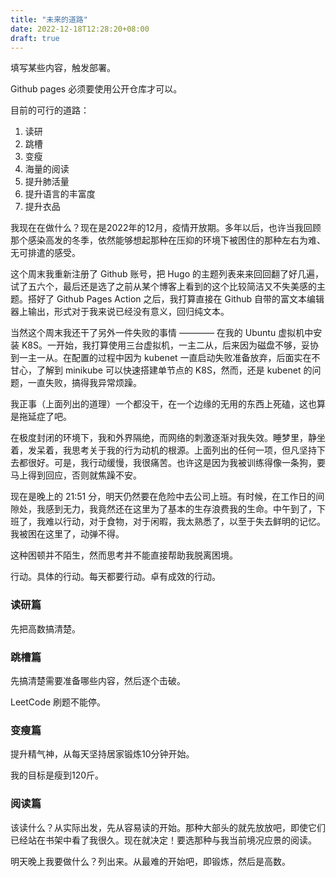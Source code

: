 ```yaml
---
title: "未来的道路"
date: 2022-12-18T12:28:20+08:00
draft: true
---
```


填写某些内容，触发部署。

Github pages 必须要使用公开仓库才可以。

目前的可行的道路：

1. 读研
2. 跳槽
3. 变瘦
4. 海量的阅读
5. 提升肺活量
6. 提升语言的丰富度
7. 提升衣品

我现在在做什么？现在是2022年的12月，疫情开放期。多年以后，也许当我回顾那个感染高发的冬季，依然能够想起那种在压抑的环境下被困住的那种左右为难、无可排遣的感受。

这个周末我重新注册了 Github 账号，把 Hugo 的主题列表来来回回翻了好几遍，试了五六个，最后还是选了之前从某个博客上看到的这个比较简洁又不失美感的主题。搭好了 Github Pages Action 之后，我打算直接在 Github 自带的富文本编辑器上输出，形式对于我来说已经没有意义，回归纯文本。

当然这个周末我还干了另外一件失败的事情 ———— 在我的 Ubuntu 虚拟机中安装 K8S。一开始，我打算使用三台虚拟机，一主二从，后来因为磁盘不够，妥协到一主一从。在配置的过程中因为 kubenet 一直启动失败准备放弃，后面实在不甘心，了解到 minikube 可以快速搭建单节点的 K8S，然而，还是 kubenet 的问题，一直失败，搞得我异常烦躁。

我正事（上面列出的道理）一个都没干，在一个边缘的无用的东西上死磕，这也算是拖延症了吧。

在极度封闭的环境下，我和外界隔绝，而网络的刺激逐渐对我失效。睡梦里，静坐着，发呆着，我思考关于我的行为动机的根源。上面列出的任何一项，但凡坚持下去都很好。可是，我行动缓慢，我很痛苦。也许这是因为我被训练得像一条狗，要马上得到回应，否则就焦躁不安。

现在是晚上的 21:51 分，明天仍然要在危险中去公司上班。有时候，在工作日的间隙处，我感到无力，我竟然还在这里为了基本的生存浪费我的生命。中午到了，下班了，我难以行动，对于食物，对于闲暇，我太熟悉了，以至于失去鲜明的记忆。我被困在这里了，动弹不得。

这种困顿并不陌生，然而思考并不能直接帮助我脱离困境。

行动。具体的行动。每天都要行动。卓有成效的行动。

### 读研篇

先把高数搞清楚。

### 跳槽篇

先搞清楚需要准备哪些内容，然后逐个击破。

LeetCode 刷题不能停。

### 变瘦篇

提升精气神，从每天坚持居家锻炼10分钟开始。

我的目标是瘦到120斤。

### 阅读篇

该读什么？从实际出发，先从容易读的开始。那种大部头的就先放放吧，即使它们已经站在书架中看了我很久。现在就决定！要选那种与我当前境况应景的阅读。

明天晚上我要做什么？列出来。从最难的开始吧，即锻炼，然后是高数。
